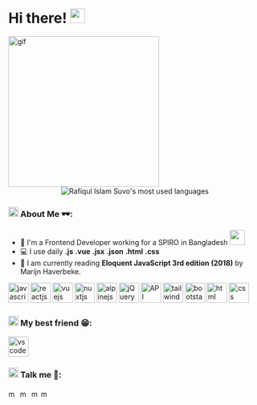 # Hi there! <img src="https://github.com/TheDudeThatCode/TheDudeThatCode/blob/master/Assets/Hi.gif" width="29px">

<img src="https://media2.giphy.com/media/ln7z2eWriiQAllfVcn/giphy.gif?cid=790b7611ce0e6c5d3787354c64f094e487f09bb3f64e05cc&rid=giphy.gif&ct=s" alt="gif" width="300" height="300" align="left"/>

<span  align="center">

<!-- ![Rafiqul Islam Suvo's GitHub stats](https://github-readme-stats.vercel.app/api?username=mexuvo&show_icons=true&count_private=true) -->

![Rafiqul Islam Suvo's most used languages](https://github-readme-stats.vercel.app/api/top-langs/?username=mexuvo&hide=css,html,scss,php,hack)

</span>

<p align="left">

### <img src="https://github.com/TheDudeThatCode/TheDudeThatCode/blob/master/Assets/Developer.gif" width="20px"> About Me 🕶:

- 🏦 I'm a Frontend Developer working for a SPIRO in Bangladesh
  <img src="https://media.giphy.com/media/WUlplcMpOCEmTGBtBW/giphy.gif" width="30">
- 💻 I use daily **.js** **.vue** **.jsx** **.json** **.html** **.css**
- 📖 I am currently reading **Eloquent JavaScript 3rd edition (2018)** by Marijn Haverbeke.

<p align="left">
      <img src="https://cdn.worldvectorlogo.com/logos/logo-javascript.svg" alt="javascript" width="40" height="40"/> 
      <img src="https://cdn.worldvectorlogo.com/logos/react-2.svg" alt="reactjs" width="40" height="40"/>
      <img src="https://cdn.worldvectorlogo.com/logos/vue-9.svg" alt="vuejs" width="40" height="40"/>
      <img src="https://cdn.worldvectorlogo.com/logos/nuxt-2.svg" alt="nuxtjs" width="40" height="40"/>
      <img src="https://cdn.worldvectorlogo.com/logos/alpine-13.svg" alt="alpinejs" width="40" height="40"/>
      <img src="https://cdn.worldvectorlogo.com/logos/jquery-4.svg" alt="jQuery" width="40" height="40"/>
      <img src="https://cdn.worldvectorlogo.com/logos/postman.svg" alt="API" width="40" height="40"/>
      <img src="https://cdn.worldvectorlogo.com/logos/tailwindcss.svg" alt="tailwindcss" width="40" height="40"/>
      <img src="https://cdn.worldvectorlogo.com/logos/bootstrap-4.svg" alt="bootstarp" width="40" height="40"/> 
      <img src="https://cdn.worldvectorlogo.com/logos/html-1.svg" alt="html" width="40" height="40"/> 
      <img src="https://cdn.worldvectorlogo.com/logos/css-3.svg" alt="css" width="40" height="40"/> 
</p>

### <img src="https://github.com/TheDudeThatCode/TheDudeThatCode/blob/master/Assets/Developer.gif" width="20px"> My best friend 😁:

<p align="left">
 <img src="https://cdn.worldvectorlogo.com/logos/visual-studio-code-1.svg" alt="vscode" width="40" height="40"/> 
</p>

### <img src="https://github.com/TheDudeThatCode/TheDudeThatCode/blob/master/Assets/Developer.gif" width="20px"> Talk me 📱:

<p align="left">
<a href="https://twitter.com/mexuvo" target="_blank"><img align="center" src="https://cdn.jsdelivr.net/npm/simple-icons@3.0.1/icons/twitter.svg" alt="mexuvo" height="15" width="15" /></a>&nbsp;
<a href="https://linkedin.com/in/mexuvo" target="_blank"><img align="center" src="https://cdn.jsdelivr.net/npm/simple-icons@3.0.1/icons/linkedin.svg" alt="mexuvo" height="15" width="15" /></a>&nbsp;
<a href="https://www.facebook.com/mexuvo" target="_blank"><img align="center" alt="mexuvo" width="15px" src="https://cdn.jsdelivr.net/npm/simple-icons@3.0.1/icons/facebook.svg" /></a>
<a href="mailto:rafiqulislamsuvobd@gmail.com" target="_blank"><img align="center" alt="mexuvo" width="15px" src="https://cdn.jsdelivr.net/npm/simple-icons@3.0.1/icons/google.svg" /></a>
</p>

<p>
